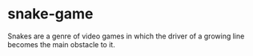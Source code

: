 # snake-game
Snakes are a genre of video games in which the driver of a growing line becomes the main obstacle to it.
